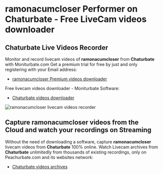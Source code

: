 # ramonacumcloser Performer on Chaturbate - Free LiveCam videos downloader

## Chaturbate Live Videos Recorder

Monitor and record livecam videos of **ramonacumcloser** from **Chaturbate** with Moniturbate.com
Get a premium trial for free by just and only registering with your Email address:
* [ramonacumcloser Premium videos downloader](https://moniturbate.com/request-demo-licence-key.html)

Free livecam videos downloader - Moniturbate Software:
* [Chaturbate videos downloader](https://moniturbate.com/moniturbate-download-software.html)

![ramonacumcloser livecam videos recorder](https://peachurnet.com/templates/moniturbate-software.png)


## Capture ramonacumcloser videos from the Cloud and watch your recordings on Streaming

Without the need of downloading a software, capture **ramonacumcloser** livecam videos from **Chaturbate** 100% online.
Watch Livecam archives from **Chaturbate** unlimitedly from thousands of existing recordings, only on Peachurbate.com and its websites network:
* [Chaturbate videos archives](https://peachurnet.com/)